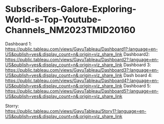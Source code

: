 # Subscribers-Galore-Exploring-World-s-Top-Youtube-Channels_NM2023TMID20160
Dashboard 1:
https://public.tableau.com/views/GayuTableau/Dashboard1?:language=en-US&publish=yes&:display_count=n&:origin=viz_share_link
Dashboard2:
https://public.tableau.com/views/GayuTableau/Dashboard2?:language=en-US&publish=yes&:display_count=n&:origin=viz_share_link
Dashboard 3: 
https://public.tableau.com/views/GayuTableau/Dashboard3?:language=en-US&publish=yes&:display_count=n&:origin=viz_share_link
Dash board 4:
https://public.tableau.com/views/GayuTableau/Dashboard4?:language=en-US&publish=yes&:display_count=n&:origin=viz_share_link
Dashboard 5:
 https://public.tableau.com/views/GayuTableau/Dashboard5?:language=en-US&publish=yes&:display_count=n&:origin=viz_share_link

Storry:
https://public.tableau.com/views/GayuTableau/Story1?:language=en-US&publish=yes&:display_count=n&:origin=viz_share_link
